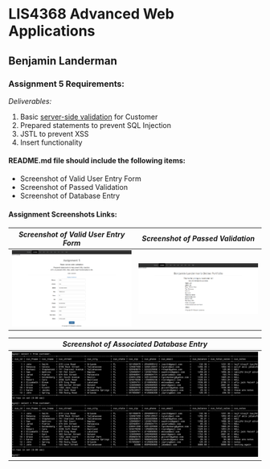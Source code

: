 # LIS4368 Advanced Web Applications

## Benjamin Landerman

### Assignment 5 Requirements:

*Deliverables:*

1. Basic [server-side validation](http://localhost:9999/lis4368/customerform.jsp?assign_num=a5 "Link to server-side validation") for Customer
2. Prepared statements to prevent SQL Injection
3. JSTL to prevent XSS
4. Insert functionality

#### README.md file should include the following items:

* Screenshot of Valid User Entry Form
* Screenshot of Passed Validation
* Screenshot of Database Entry

#### Assignment Screenshots Links:

| *Screenshot of Valid User Entry Form*             | *Screenshot of Passed Validation*             |
|:---------------------------------------------:    |:---------------------------------------------:|
|![Entry Form](img/entry_form.png)                  |![Passed Validation](img/passed.png)           |

| *Screenshot of Associated Database Entry*         |
|:---------------------------------------------:    |
|![Database Entry](img/data.png)                    |